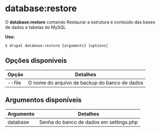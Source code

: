 # database:restore
O **database:restore** comando Restaurar a estrutura e conteúdo das bases de dados e tabelas do MySQL

**Uso:**
```
$ drupal database:restore [arguments] [options] 
```

## Opções disponíveis
Opção | Detalhes
-------|-------------
--file | O nome do arquivo de backup do banco de dados

## Argumentos disponíveis
Argumento | Detalhes
---------|-------------
database | Senha do banco de dados em settings.php
